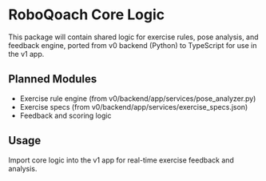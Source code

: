 # RoboQoach Core Logic

This package will contain shared logic for exercise rules, pose analysis, and feedback engine, ported from v0 backend (Python) to TypeScript for use in the v1 app.

## Planned Modules
- Exercise rule engine (from v0/backend/app/services/pose_analyzer.py)
- Exercise specs (from v0/backend/app/services/exercise_specs.json)
- Feedback and scoring logic

## Usage
Import core logic into the v1 app for real-time exercise feedback and analysis.
